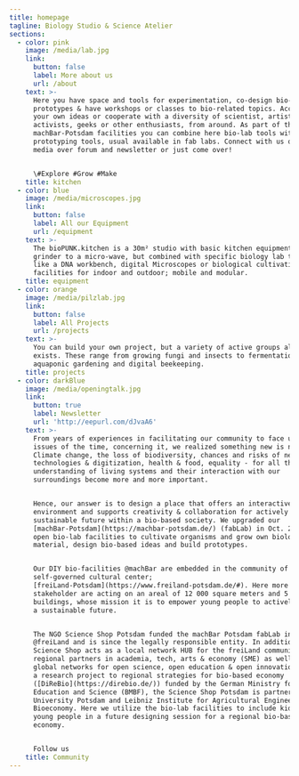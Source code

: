 ```yaml
---
title: homepage
tagline: Biology Studio & Science Atelier
sections:
  - color: pink
    image: /media/lab.jpg
    link:
      button: false
      label: More about us
      url: /about
    text: >-
      Here you have space and tools for experimentation, co-design bio-based
      prototypes & have workshops or classes to bio-related topics. Accomplish
      your own ideas or cooperate with a diversity of scientist, artist,
      activists, geeks or other enthusiasts, from around. As part of the
      machBar-Potsdam facilities you can combine here bio-lab tools with digital
      prototyping tools, usual available in fab labs. Connect with us on social
      media over forum and newsletter or just come over!


      \#Explore #Grow #Make
    title: kitchen
  - color: blue
    image: /media/microscopes.jpg
    link:
      button: false
      label: All our Equipment
      url: /equipment
    text: >-
      The bioPUNK.kitchen is a 30m² studio with basic kitchen equipment from a
      grinder to a micro-wave, but combined with specific biology lab tools,
      like a DNA workbench, digital Microscopes or biological cultivation
      facilities for indoor and outdoor; mobile and modular.
    title: equipment
  - color: orange
    image: /media/pilzlab.jpg
    link:
      button: false
      label: All Projects
      url: /projects
    text: >-
      You can build your own project, but a variety of active groups already
      exists. These range from growing fungi and insects to fermentation to
      aquaponic gardening and digital beekeeping.
    title: projects
  - color: darkBlue
    image: /media/openingtalk.jpg
    link:
      button: true
      label: Newsletter
      url: 'http://eepurl.com/dJvaA6'
    text: >-
      From years of experiences in facilitating our community to face urgent
      issues of the time, concerning it, we realized something new is needed.
      Climate change, the loss of biodiversity, chances and risks of new
      technologies & digitization, health & food, equality - for all these the
      understanding of living systems and their interaction with our
      surroundings become more and more important.


      Hence, our answer is to design a place that offers an interactive
      environment and supports creativity & collaboration for actively framing a
      sustainable future within a bio-based society. We upgraded our
      [machBar-Potsdam](https://machbar-potsdam.de/) (fabLab) in Oct. 2018 with
      open bio-lab facilities to cultivate organisms and grow own biological raw
      material, design bio-based ideas and build prototypes.


      Our DIY bio-facilities @machBar are embedded in the community of a
      self-governed cultural center;
      [freiLand-Potsdam](https://www.freiland-potsdam.de/#). Here more than 50
      stakeholder are acting on an areal of 12 000 square meters and 5
      buildings, whose mission it is to empower young people to actively create
      a sustainable future.


      The NGO Science Shop Potsdam funded the machBar Potsdam fabLab in 2012
      @freiLand and is since the legally responsible entity. In addition the
      Science Shop acts as a local network HUB for the freiLand community to
      regional partners in academia, tech, arts & economy (SME) as well as
      global networks for open science, open education & open innovation. Within
      a research project to regional strategies for bio-based economy
      ([DiReBio](https://direbio.de/)) funded by the German Ministry for
      Education and Science (BMBF), the Science Shop Potsdam is partner with the
      University Potsdam and Leibniz Institute for Agricultural Engineering and
      Bioeconomy. Here we utilize the bio-lab facilities to include kids and
      young people in a future designing session for a regional bio-based
      economy.


      Follow us
    title: Community
---
```


